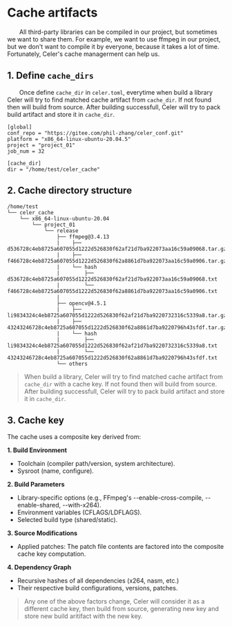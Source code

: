 # Cache artifacts

&emsp;&emsp;All third-party libraries can be compiled in our project, but sometimes we want to share them. For example, we want to use ffmpeg in our project, but we don't want to compile it by everyone, because it takes a lot of time. Fortunately, Celer's cache managerment can help us.

## 1. Define `cache_dirs`

&emsp;&emsp;Once define `cache_dir` in `celer.toml`, everytime when build a library Celer will try to find matched cache artifact from `cache_dir`. If not found then will build from source. After building successfull, Celer will try to pack build artifact and store it in `cache_dir`.

```
[global]
conf_repo = "https://gitee.com/phil-zhang/celer_conf.git"
platform = "x86_64-linux-ubuntu-20.04.5"
project = "project_01"
job_num = 32

[cache_dir]
dir = "/home/test/celer_cache"
```

## 2. Cache directory structure

```
/home/test
└── celer_cache
    └── x86_64-linux-ubuntu-20.04
        └── project_01
            └── release
                ├── ffmpeg@3.4.13
                |    ├── d536728c4eb8725a607055d1222d526830f62af21d7ba922073aa16c59a09068.tar.gz
                |    ├── f466728c4eb8725a607055d1222d526830f62a8861d7ba922073aa16c59a0906.tar.gz
                |    └── hash
                |        ├── d536728c4eb8725a607055d1222d526830f62af21d7ba922073aa16c59a09068.txt
                |        └── f466728c4eb8725a607055d1222d526830f62a8861d7ba922073aa16c59a0906.txt
                |    
                ├── opencv@4.5.1
                |    ├── li9834324c4eb8725a607055d1222d526830f62af21d7ba9220732316c5339a8.tar.gz
                |    ├── 43243246728c4eb8725a607055d1222d526830f62a8861d7ba9220796h43sfdf.tar.gz
                |    └── hash
                |        ├── li9834324c4eb8725a607055d1222d526830f62af21d7ba9220732316c5339a8.txt
                |        └── 43243246728c4eb8725a607055d1222d526830f62a8861d7ba9220796h43sfdf.txt
                └── others
```

>When build a library, Celer will try to find matched cache artifact from `cache_dir` with a cache key. If not found then will build from source. After building successfull, Celer will try to pack build artifact and store it in `cache_dir`.

## 3. Cache key

The cache uses a composite key derived from:

**1. Build Environment**

- Toolchain (compiler path/version, system architecture).
- Sysroot (name, configure).

**2. Build Parameters**

- Library-specific options (e.g., FFmpeg's --enable-cross-compile, --enable-shared, --with-x264).
- Environment variables (CFLAGS/LDFLAGS).
- Selected build type (shared/static).

**3. Source Modifications**

- Applied patches: The patch file contents are factored into the composite cache key computation.

**4. Dependency Graph**

- Recursive hashes of all dependencies (x264, nasm, etc.)
- Their respective build configurations, versions, patches.

>Any one of the above factors change, Celer will consider it as a different cache key, then build from source, generating new key and store new build aritifact with the new key.